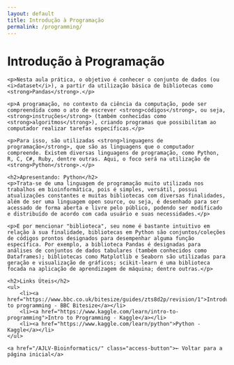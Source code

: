 ```yaml
---
layout: default
title: Introdução à Programação
permalink: /programming/
---
```

<div class="container page-content fade-in">
    <h1>Introdução à Programação</h1>

    <p>Nesta aula prática, o objetivo é conhecer o conjunto de dados (ou <i>dataset</i>), a partir da utilização básica de bibliotecas como <strong>Pandas</strong>.</p>
    
    <p>A programação, no contexto da ciência da computação, pode ser compreendida como o ato de escrever <strong>códigos</strong>, ou seja, <strong>instruções</strong> (também conhecidas como <strong>algoritmos</strong>), criando programas que possibilitam ao computador realizar tarefas específicas.</p> 
    
    <p>Para isso, são utilizadas <strong>linguagens de programação</strong>, que são as linguagens que o computador compreende. Existem diversas linguagens de programação, como Python, R, C, C#, Ruby, dentre outras. Aqui, o foco será na utilização de <strong>Python</strong>.</p>
    
    <h2>Apresentando: Python</h2>
    <p>Trata-se de uma linguagem de programação muito utilizada nos trabalhos em bioinformática, pois é simples, versátil, possui atualizações constantes e muitas bibliotecas com diversas finalidades, além de ser uma linguagem open source, ou seja, é desenhado para ser acessado de forma aberta e livre pelo público, podendo ser modificado e distribuído de acordo com cada usuário e suas necessidades.</p>
    
    <p>E por mencionar "biblioteca", seu nome é bastante intuitivo em relação à sua finalidade, bibliotecas em Python são conjuntos/coleções de códigos prontos designados para desempenhar alguma função específica. Por exemplo, a biblioteca Pandas é designadas para análises de conjuntos de dados tabulares (também conhecidos como Dataframes); bibliotecas como Matplotlib e Seaborn são utilizadas para geração e visualização de gráficos; scikit-learn é uma biblioteca focada na aplicação de aprendizagem de máquina; dentre outras.</p>
    
    <h2>Links Úteis</h2>
    <ul>
        <li><a href="https://www.bbc.co.uk/bitesize/guides/zts8d2p/revision/1">Introduction to programming - BBC Bitesize</a></li>
        <li><a href="https://www.kaggle.com/learn/intro-to-programming">Intro to Programming - Kaggle</a></li>
        <li><a href="https://www.kaggle.com/learn/python">Python - Kaggle</a></li>
    </ul>

    <a href="/AJLV-Bioinformatics/" class="access-button">← Voltar para a página inicial</a>
</div>
